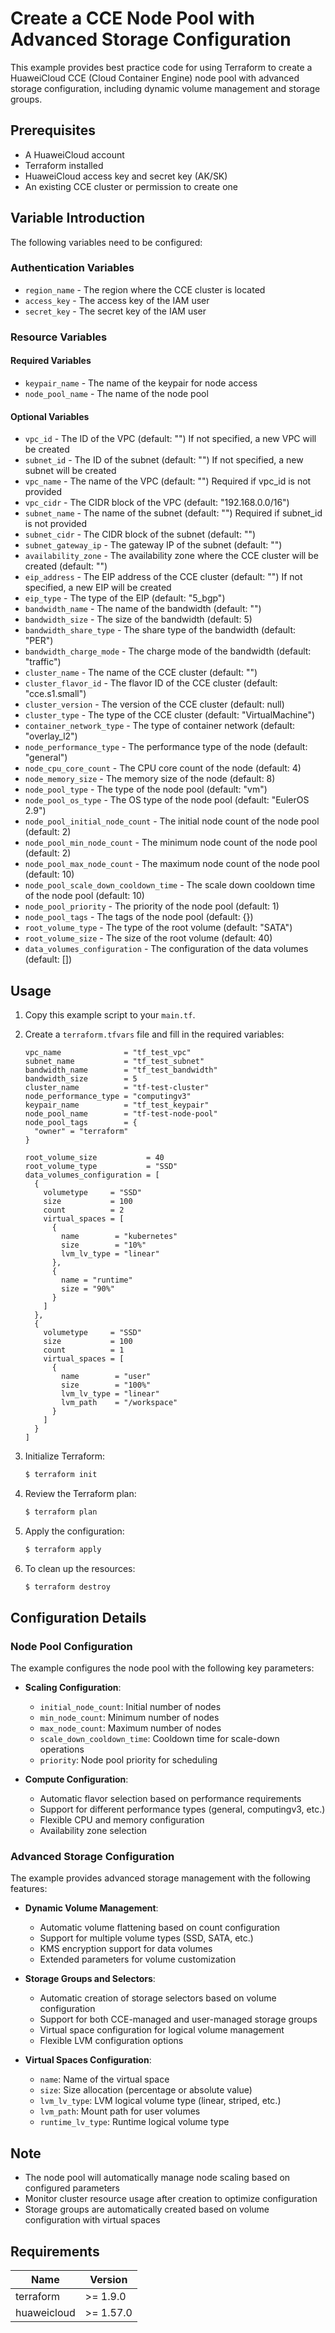 # Create a CCE Node Pool with Advanced Storage Configuration

This example provides best practice code for using Terraform to create a HuaweiCloud CCE (Cloud Container Engine) node
pool with advanced storage configuration, including dynamic volume management and storage groups.

## Prerequisites

* A HuaweiCloud account
* Terraform installed
* HuaweiCloud access key and secret key (AK/SK)
* An existing CCE cluster or permission to create one

## Variable Introduction

The following variables need to be configured:

### Authentication Variables

* `region_name` - The region where the CCE cluster is located
* `access_key` - The access key of the IAM user
* `secret_key` - The secret key of the IAM user

### Resource Variables

#### Required Variables

* `keypair_name` - The name of the keypair for node access
* `node_pool_name` - The name of the node pool

#### Optional Variables

* `vpc_id` - The ID of the VPC (default: "")
  If not specified, a new VPC will be created
* `subnet_id` - The ID of the subnet (default: "")
  If not specified, a new subnet will be created
* `vpc_name` - The name of the VPC (default: "")
  Required if vpc_id is not provided
* `vpc_cidr` - The CIDR block of the VPC (default: "192.168.0.0/16")
* `subnet_name` - The name of the subnet (default: "")
  Required if subnet_id is not provided
* `subnet_cidr` - The CIDR block of the subnet (default: "")
* `subnet_gateway_ip` - The gateway IP of the subnet (default: "")
* `availability_zone` - The availability zone where the CCE cluster will be created (default: "")
* `eip_address` - The EIP address of the CCE cluster (default: "")
  If not specified, a new EIP will be created
* `eip_type` - The type of the EIP (default: "5_bgp")
* `bandwidth_name` - The name of the bandwidth (default: "")
* `bandwidth_size` - The size of the bandwidth (default: 5)
* `bandwidth_share_type` - The share type of the bandwidth (default: "PER")
* `bandwidth_charge_mode` - The charge mode of the bandwidth (default: "traffic")
* `cluster_name` - The name of the CCE cluster (default: "")
* `cluster_flavor_id` - The flavor ID of the CCE cluster (default: "cce.s1.small")
* `cluster_version` - The version of the CCE cluster (default: null)
* `cluster_type` - The type of the CCE cluster (default: "VirtualMachine")
* `container_network_type` - The type of container network (default: "overlay_l2")
* `node_performance_type` - The performance type of the node (default: "general")
* `node_cpu_core_count` - The CPU core count of the node (default: 4)
* `node_memory_size` - The memory size of the node (default: 8)
* `node_pool_type` - The type of the node pool (default: "vm")
* `node_pool_os_type` - The OS type of the node pool (default: "EulerOS 2.9")
* `node_pool_initial_node_count` - The initial node count of the node pool (default: 2)
* `node_pool_min_node_count` - The minimum node count of the node pool (default: 2)
* `node_pool_max_node_count` - The maximum node count of the node pool (default: 10)
* `node_pool_scale_down_cooldown_time` - The scale down cooldown time of the node pool (default: 10)
* `node_pool_priority` - The priority of the node pool (default: 1)
* `node_pool_tags` - The tags of the node pool (default: {})
* `root_volume_type` - The type of the root volume (default: "SATA")
* `root_volume_size` - The size of the root volume (default: 40)
* `data_volumes_configuration` - The configuration of the data volumes (default: [])

## Usage

1. Copy this example script to your `main.tf`.

2. Create a `terraform.tfvars` file and fill in the required variables:

   ```hcl
   vpc_name              = "tf_test_vpc"
   subnet_name           = "tf_test_subnet"
   bandwidth_name        = "tf_test_bandwidth"
   bandwidth_size        = 5
   cluster_name          = "tf-test-cluster"
   node_performance_type = "computingv3"
   keypair_name          = "tf_test_keypair"
   node_pool_name        = "tf-test-node-pool"
   node_pool_tags        = {
     "owner" = "terraform"
   }

   root_volume_size           = 40
   root_volume_type           = "SSD"
   data_volumes_configuration = [
     {
       volumetype     = "SSD"
       size           = 100
       count          = 2
       virtual_spaces = [
         {
           name        = "kubernetes"
           size        = "10%"
           lvm_lv_type = "linear"
         },
         {
           name = "runtime"
           size = "90%"
         }
       ]
     },
     {
       volumetype     = "SSD"
       size           = 100
       count          = 1
       virtual_spaces = [
         {
           name        = "user"
           size        = "100%"
           lvm_lv_type = "linear"
           lvm_path    = "/workspace"
         }
       ]
     }
   ]
   ```

3. Initialize Terraform:

   ```bash
   $ terraform init
   ```

4. Review the Terraform plan:

   ```bash
   $ terraform plan
   ```

5. Apply the configuration:

   ```bash
   $ terraform apply
   ```

6. To clean up the resources:

   ```bash
   $ terraform destroy
   ```

## Configuration Details

### Node Pool Configuration

The example configures the node pool with the following key parameters:

* **Scaling Configuration**:
  - `initial_node_count`: Initial number of nodes
  - `min_node_count`: Minimum number of nodes
  - `max_node_count`: Maximum number of nodes
  - `scale_down_cooldown_time`: Cooldown time for scale-down operations
  - `priority`: Node pool priority for scheduling

* **Compute Configuration**:
  - Automatic flavor selection based on performance requirements
  - Support for different performance types (general, computingv3, etc.)
  - Flexible CPU and memory configuration
  - Availability zone selection

### Advanced Storage Configuration

The example provides advanced storage management with the following features:

* **Dynamic Volume Management**:
  - Automatic volume flattening based on count configuration
  - Support for multiple volume types (SSD, SATA, etc.)
  - KMS encryption support for data volumes
  - Extended parameters for volume customization

* **Storage Groups and Selectors**:
  - Automatic creation of storage selectors based on volume configuration
  - Support for both CCE-managed and user-managed storage groups
  - Virtual space configuration for logical volume management
  - Flexible LVM configuration options

* **Virtual Spaces Configuration**:
  - `name`: Name of the virtual space
  - `size`: Size allocation (percentage or absolute value)
  - `lvm_lv_type`: LVM logical volume type (linear, striped, etc.)
  - `lvm_path`: Mount path for user volumes
  - `runtime_lv_type`: Runtime logical volume type

## Note

* The node pool will automatically manage node scaling based on configured parameters
* Monitor cluster resource usage after creation to optimize configuration
* Storage groups are automatically created based on volume configuration with virtual spaces

## Requirements

| Name | Version |
|------|---------|
| terraform | >= 1.9.0 |
| huaweicloud | >= 1.57.0 |
